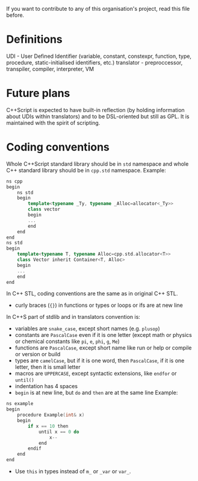 If you want to contribute to any of this organisation's project, read this file before.
# Definitions
UDI - User Defined Identifier (variable, constant, constexpr, function, type, procedure, static-initialised identifiers, etc.)
translator - preproccessor, transpiler, compiler, interpreter, VM
# Future plans
C++Script is expected to have built-in reflection (by holding information about UDIs within translators) and to be DSL-oriented but still as GPL. It is maintained with the spirit of scripting.

# Coding conventions
Whole C++Script standard library should be in `std` namespace and whole C++ standard library should be in `cpp.std` namespace.
Example:
```cpp
ns cpp
begin
    ns std
    begin
        template<typename _Ty, typename _Alloc=allocator<_Ty>>
        class vector
        begin
        ...
        end
    end
end
ns std
begin
    template<typename T, typename Alloc=cpp.std.allocator<T>>
    class Vector inherit Container<T, Alloc>
    begin
    ...
    end
end
```
In C++ STL, coding conventions are the same as in original C++ STL.
- curly braces (`{}`) in functions or types or loops or ifs are at new line

In C++S part of stdlib and in translators convention is:
- variables are `snake_case`, except short names (e.g. `plusop`)
- constants are `PascalCase` even if it is one letter (except math or physics or chemical constants like `pi`, `e`, `phi`, `g`, `Me`)
- functions are `PascalCase`, except short name like run or help or compile or version or build
- types are `camelCase`, but if it is one word, then `PascalCase`, if it is one letter, then it is small letter
- macros are `UPPERCASE`, except syntactic extensions, like `endfor` or `until()`
- indentation has 4 spaces
- `begin` is at new line, but `do` and `then` are at the same line
Example:
```cpp
ns example
begin
    procedure Example(int& x)
    begin
        if x == 10 then
            until x == 0 do
                x--
            end
        endif
    end
end
```
- Use `this` in types instead of `m_` or `_var` or `var_`.